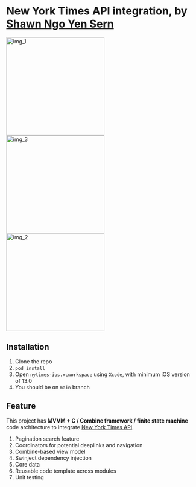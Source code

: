 # New York Times API integration, by [Shawn Ngo Yen Sern](https://www.linkedin.com/in/ngo-yensern/?originalSubdomain=my)

<img width="260" alt="img_1" src="https://github.com/Ngoys/NYTimes/assets/6831096/69292ea6-f1d8-40a5-ab0f-3650b38d1639">
<img width="260" alt="img_3" src="https://github.com/Ngoys/NYTimes/assets/6831096/e473d88d-0463-405d-bb9c-bd79e8fe7b4b">
<img width="260" alt="img_2" src="https://github.com/Ngoys/NYTimes/assets/6831096/f3414c97-5224-4a85-8077-e4f787260891">

## Installation

1. Clone the repo 
2. `pod install`
3. Open `nytimes-ios.xcworkspace` using `Xcode`, with minimum iOS version of 13.0
4. You should be on `main` branch

## Feature 

This project has **MVVM + C / Combine framework / finite state machine** code architecture to integrate [New York Times API](https://developer.nytimes.com/apis).

1. Pagination search feature
2. Coordinators for potential deeplinks and navigation
3. Combine-based view model
4. Swinject dependency injection
5. Core data
6. Reusable code template across modules  
7. Unit testing
